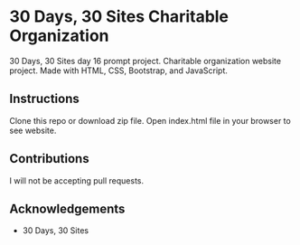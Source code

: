 # 30 Days, 30 Sites Charitable Organization
30 Days, 30 Sites day 16 prompt project. Charitable organization website project. Made with HTML, CSS, Bootstrap, and JavaScript.

## Instructions
Clone this repo or download zip file. Open index.html file in your browser to see website.

## Contributions
I will not be accepting pull requests.

## Acknowledgements
* 30 Days, 30 Sites 